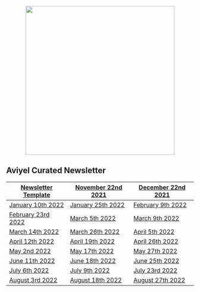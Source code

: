 <p align="center">
<img src="https://user-images.githubusercontent.com/37651620/189120932-1a8d6c3c-bc60-45e3-b9ef-4d7ed797f1c2.png" width=400>
</p>

## Aviyel Curated Newsletter

|           [Newsletter Template](https://aviyelverse.github.io/newsletter/newsletter-template)                          |[November 22nd 2021](https://aviyelverse.github.io/newsletter/november-22nd-2021)|[December 22nd 2021](https://aviyelverse.github.io/newsletter/december-22nd-2021) |
|----------------|-------------------------------|-----------------------------|
|[January 10th 2022](https://aviyelverse.github.io/newsletter/january-6th-newsletter/)|[January 25th 2022](https://aviyelverse.github.io/newsletter/january-25th-newsletter/) |[February 9th 2022](https://aviyelverse.github.io/newsletter/february-9th-newsletter/)            |
|[February 23rd 2022](https://aviyelverse.github.io/newsletter/february-23rd-newsletter/)          |  [March 5th 2022](https://aviyelverse.github.io/newsletter/march-5th-newsletter/)        | [March 9th 2022](https://aviyelverse.github.io/newsletter/march-9th-newsletter/)       |
|    [March 14th 2022](https://aviyelverse.github.io/newsletter/march-14th-newsletter/)      | [March 26th 2022](https://aviyelverse.github.io/newsletter/march-26th-newsletter/)    |[April 5th 2022](https://aviyelverse.github.io/newsletter/april-5th-newsletter/)  |
|   [April 12th 2022](https://aviyelverse.github.io/newsletter/april-12th-newsletter/)       | [April 19th 2022](https://aviyelverse.github.io/newsletter/april-19th-newsletter/)    |[April 26th 2022](https://aviyelverse.github.io/newsletter/april-26th-newsletter/)   |
|  [May 2nd 2022](https://aviyelverse.github.io/newsletter/may-2nd-newsletter/)        |  [May 17th 2022](https://aviyelverse.github.io/newsletter/may-17th-newsletter/)   | [May 27th 2022](https://aviyelverse.github.io/newsletter/may-27th-newsletter/)  |
|  [June 11th 2022](https://aviyelverse.github.io/newsletter/june-11th-newsletter/)        |[June 18th 2022](https://aviyelverse.github.io/newsletter/june-18th-newsletter/)    |[June 25th 2022](https://aviyelverse.github.io/newsletter/june-25th-newsletter/)   |
|  [July 6th 2022](https://aviyelverse.github.io/newsletter/july-6th-newsletter/)        |  [July 9th 2022](https://aviyelverse.github.io/newsletter/july-9th-newsletter/)    | [July 23rd 2022](https://aviyelverse.github.io/newsletter/july-23rd-newsletter/)  |
|  [August 3rd 2022](https://aviyelverse.github.io/newsletter/august-3rd-newsletter/)        | [August 18th 2022](https://aviyelverse.github.io/newsletter/august-18th-newsletter/)    |  [August 27th 2022](https://aviyelverse.github.io/newsletter/august-27th-newsletter/) |

